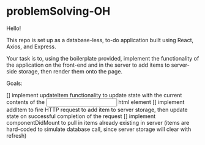 # problemSolving-OH

Hello!

This repo is set up as a database-less, to-do application built using React, Axios, and Express.

Your task is to, using the boilerplate provided, implement the functionality of the application on the front-end and in the server to add items to server-side storage, then render them onto the page.

Goals:

[] implement updateItem functionality to update state with the current contents of the <input> html element
[] implement addItem to fire HTTP request to add item to server storage, then update state on successful completion of the request
[] implement componentDidMount to pull in items already existing in server (items are hard-coded to simulate database call, since server storage will clear with refresh)
